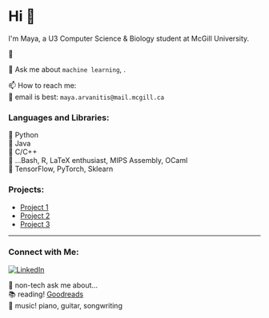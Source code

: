 # Hi 👋

I'm Maya, a U3 Computer Science & Biology student at McGill University.  
  
🌱   

💬 Ask me about ```machine learning```, .  
  
📫 How to reach me:   
📧 email is best: ```maya.arvanitis@mail.mcgill.ca```  
  
### Languages and Libraries:  
💾 Python  
💾 Java  
💾 C/C++  
💾 ...Bash, R, LaTeX enthusiast, MIPS Assembly, OCaml  
💽 TensorFlow, PyTorch, Sklearn  

### Projects:
- [Project 1](link)
- [Project 2](link)
- [Project 3](link)

--------------------------------------------------------------------
### Connect with Me:
[![LinkedIn](https://img.shields.io/badge/LinkedIn-Connect-blue)](www.linkedin.com/in/maya-arvanitis-771853170)

🌻 non-tech ask me about...  
📚 reading! [Goodreads](https://www.goodreads.com/user/show/175332198-maya)  
🎹 music! piano, guitar, songwriting
